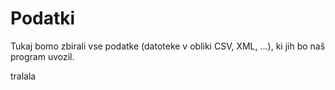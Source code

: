 # Podatki

Tukaj bomo zbirali vse podatke (datoteke v obliki CSV, XML, ...), ki jih bo naš
program uvozil.


tralala
